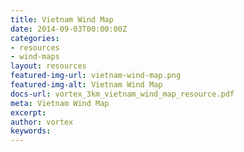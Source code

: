 ```yaml
---
title: Vietnam Wind Map
date: 2014-09-03T00:00:00Z
categories:
- resources
- wind-maps
layout: resources
featured-img-url: vietnam-wind-map.png
featured-img-alt: Vietnam Wind Map
docs-url: vortex_3km_vietnam_wind_map_resource.pdf
meta: Vietnam Wind Map
excerpt: 
author: vortex
keywords: 
---
```


